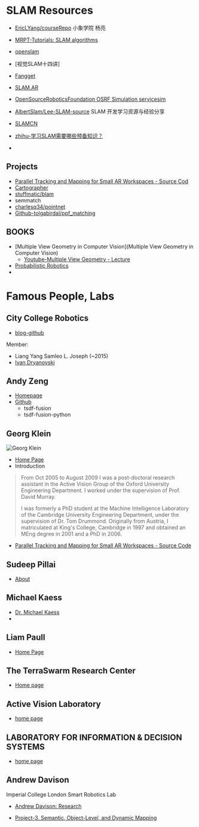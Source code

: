

# SLAM Resources

- [EricLYang/courseRepo](https://github.com/EricLYang/courseRepo) 小象学院 杨亮
- [MRPT-Tutorials: SLAM algorithms](https://www.mrpt.org/List_of_SLAM_algorithms)
- [openslam](http://openslam.org/)
- [视觉SLAM十四讲]


- [Fangget](https://github.com/FangGet)
- [SLAM.AR](https://github.com/AlbertSlam)
- [OpenSourceRoboticsFoundation OSRF  Simulation  servicesim](https://bitbucket.org/osrf/servicesim)


- [AlbertSlam/Lee-SLAM-source](https://github.com/AlbertSlam/Lee-SLAM-source) SLAM 开发学习资源与经验分享
- [SLAMCN](http://www.slamcn.org/index.php/%E9%A6%96%E9%A1%B5)
- [zhihu-学习SLAM需要哪些预备知识？](https://www.zhihu.com/question/35186064)
-

## Projects
- [Parallel Tracking and Mapping for Small AR Workspaces - Source Cod](http://www.robots.ox.ac.uk/~gk/PTAM/)
- [Cartographer](https://github.com/googlecartographer)
- [stuffmatic/blam](https://github.com/stuffmatic/blam)
- semmatch
- [charlesq34/pointnet](https://github.com/charlesq34/pointnet)
- [Github-tolgabirdal/ppf_matching](https://github.com/tolgabirdal/ppf_matching)




## BOOKS
- [Multiple View Geometry in Computer Vision](Multiple View Geometry in Computer Vision)
    - [Youtube-Multiple View Geometry - Lecture ](https://www.youtube.com/watch?v=RDkwklFGMfo&list=PLTBdjV_4f-EJn6udZ34tht9EVIW7lbeo4)
- [Probabilistic Robotics](http://www.probabilistic-robotics.org/)
-





# Famous People, Labs

## City College Robotics
- [blog-github](https://ccny-ros-pkg.github.io/)

Member:
- Liang Yang	Samleo L. Joseph (~2015)
- [Ivan Dryanovski]()

## Andy Zeng

- [Homepage](http://andyzeng.github.io/)
- [Github](https://github.com/andyzeng)
  - tsdf-fusion
  - tsdf-fusion-python

## Georg Klein

![Georg Klein](http://www.robots.ox.ac.uk/~gk/imgs/georg_klein_136.jpg)

* [Home Page](http://www.robots.ox.ac.uk/~gk/)
* Introduction

> From Oct 2005 to August 2009 I was a post-doctoral research assistant in the Active Vision Group of the Oxford University Engineering Department. I worked under the supervision of Prof. David Murray.
>
> I was formerly a PhD student at the Machine Intelligence Laboratory of the Cambridge University Engineering Department, under the supervision of Dr. Tom Drummond. Originally from Austria, I matriculated at King's College, Cambridge in 1997 and obtained an MEng degree in 2001 and a PhD in 2006.

* [Parallel Tracking and Mapping for Small AR Workspaces - Source Code](http://www.robots.ox.ac.uk/~gk/PTAM/)


## Sudeep Pillai

- [About](http://people.csail.mit.edu/spillai/)



## Michael Kaess

- [Dr. Michael Kaess](http://people.csail.mit.edu/kaess/)
-

## Liam Paull
- [Home Page](http://liampaull.ca/)


## The TerraSwarm Research Center
- [Home page](https://ptolemy.berkeley.edu/projects/terraswarm/index.htm)

## Active Vision Laboratory

* [home page](http://www.robots.ox.ac.uk/~lav/)



## LABORATORY FOR INFORMATION & DECISION SYSTEMS

- [home page](https://lids.mit.edu/)



## Andrew Davison

Imperial College London Smart Robotics Lab

- [Andrew Davison: Research](https://www.doc.ic.ac.uk/~ajd/)

- [Project-3. Semantic, Object-Level, and Dynamic Mapping](https://wp.doc.ic.ac.uk/sleutene/project/semantic-object-dynamic-mapping/)
